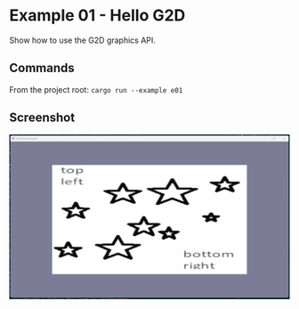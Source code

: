 # Example 01 - Hello G2D

Show how to use the G2D graphics API.

## Commands

From the project root: `cargo run --example e01`

## Screenshot

![./Screenshot.jpg](./Screenshot.jpg)
